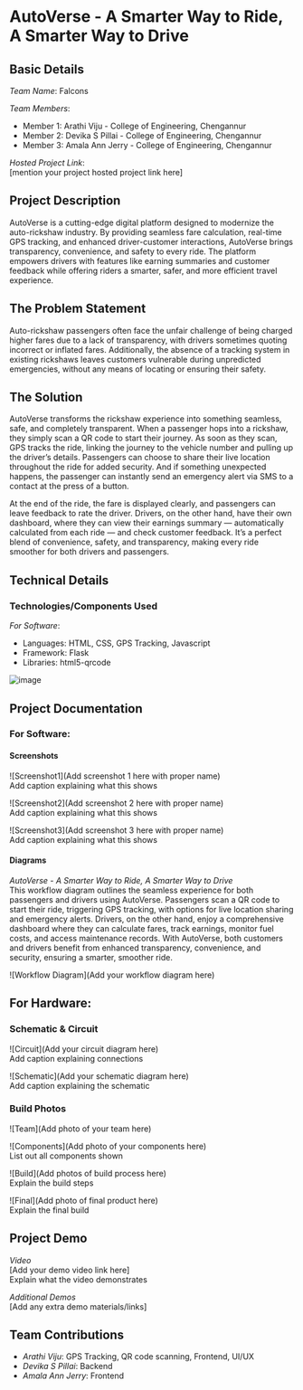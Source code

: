 # AutoVerse - A Smarter Way to Ride, A Smarter Way to Drive

## Basic Details

*Team Name*: Falcons

*Team Members*:
- Member 1: Arathi Viju - College of Engineering, Chengannur
- Member 2: Devika S Pillai - College of Engineering, Chengannur
- Member 3: Amala Ann Jerry - College of Engineering, Chengannur

*Hosted Project Link*:  
[mention your project hosted project link here]

## Project Description

AutoVerse is a cutting-edge digital platform designed to modernize the auto-rickshaw industry. By providing seamless fare calculation, real-time GPS tracking, and enhanced driver-customer interactions, AutoVerse brings transparency, convenience, and safety to every ride. The platform empowers drivers with features like earning summaries and customer feedback while offering riders a smarter, safer, and more efficient travel experience.

## The Problem Statement

Auto-rickshaw passengers often face the unfair challenge of being charged higher fares due to a lack of transparency, with drivers sometimes quoting incorrect or inflated fares. Additionally, the absence of a tracking system in existing rickshaws leaves customers vulnerable during unpredicted emergencies, without any means of locating or ensuring their safety. 

## The Solution

AutoVerse transforms the rickshaw experience into something seamless, safe, and completely transparent. When a passenger hops into a rickshaw, they simply scan a QR code to start their journey. As soon as they scan, GPS tracks the ride, linking the journey to the vehicle number and pulling up the driver’s details. Passengers can choose to share their live location throughout the ride for added security. And if something unexpected happens, the passenger can instantly send an emergency alert via SMS to a contact at the press of a button.

At the end of the ride, the fare is displayed clearly, and passengers can leave feedback to rate the driver. Drivers, on the other hand, have their own dashboard, where they can view their earnings summary — automatically calculated from each ride — and check customer feedback. It’s a perfect blend of convenience, safety, and transparency, making every ride smoother for both drivers and passengers.

## Technical Details

### Technologies/Components Used

*For Software*:
- Languages: HTML, CSS, GPS Tracking, Javascript
- Framework: Flask
- Libraries: html5-qrcode




![image](https://github.com/user-attachments/assets/88e437ae-c39d-47d4-9f3f-c62c10a51841)


## Project Documentation

### For Software:

#### Screenshots
![Screenshot1](Add screenshot 1 here with proper name)  
Add caption explaining what this shows

![Screenshot2](Add screenshot 2 here with proper name)  
Add caption explaining what this shows

![Screenshot3](Add screenshot 3 here with proper name)  
Add caption explaining what this shows

#### Diagrams

*AutoVerse - A Smarter Way to Ride, A Smarter Way to Drive*  
This workflow diagram outlines the seamless experience for both passengers and drivers using AutoVerse. Passengers scan a QR code to start their ride, triggering GPS tracking, with options for live location sharing and emergency alerts. Drivers, on the other hand, enjoy a comprehensive dashboard where they can calculate fares, track earnings, monitor fuel costs, and access maintenance records. With AutoVerse, both customers and drivers benefit from enhanced transparency, convenience, and security, ensuring a smarter, smoother ride.

![Workflow Diagram](Add your workflow diagram here)  
## For Hardware:

### Schematic & Circuit

![Circuit](Add your circuit diagram here)  
Add caption explaining connections

![Schematic](Add your schematic diagram here)  
Add caption explaining the schematic

### Build Photos

![Team](Add photo of your team here)

![Components](Add photo of your components here)  
List out all components shown

![Build](Add photos of build process here)  
Explain the build steps

![Final](Add photo of final product here)  
Explain the final build

## Project Demo

*Video*  
[Add your demo video link here]  
Explain what the video demonstrates

*Additional Demos*  
[Add any extra demo materials/links]

## Team Contributions

- *Arathi Viju*: GPS Tracking, QR code scanning, Frontend, UI/UX
- *Devika S Pillai*: Backend
- *Amala Ann Jerry*: Frontend



 
 

